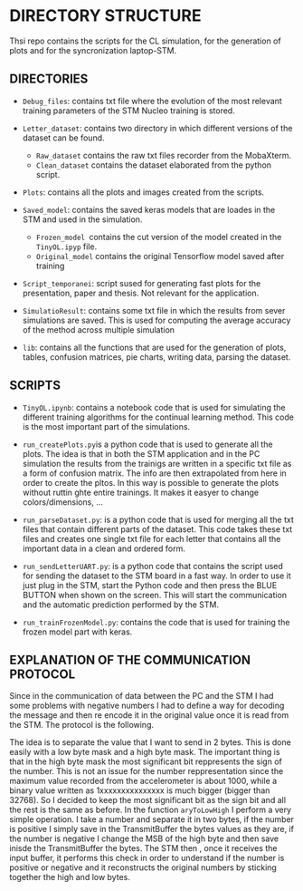 # DIRECTORY STRUCTURE

Thsi repo contains the scripts for the CL simulation, for the generation of plots and for the syncronization laptop-STM.

## DIRECTORIES

- `Debug_files`: contains txt file where the evolution of the most relevant training parameters of the STM Nucleo training is stored.

- `Letter_dataset`: contains two directory in which different versions of the dataset can be found. 
  - `Raw_dataset` contains the raw txt files recorder from the MobaXterm.
  - `Clean_dataset` contains the dataset elaborated from the python script.

- `Plots`: contains all the plots and images created from the scripts.


- `Saved_model`: contains the saved keras models that are loades in the STM and used in the simulation.
  - `Frozen_model `contains the cut version of the model created in the `TinyOL.ipyp` file. 
  - `Original_model` contains the original Tensorflow model saved after training

- `Script_temporanei`: script sused for generating fast plots for the presentation, paper and thesis. Not relevant for the application.

- `SimulatioResult`: contains some txt file in which the results from sever simulations are saved. This is used for computing the average accuracy of the method across multiple simulation

- `lib`: contains all the functions that are used for the generation of plots, tables, confusion matrices, pie charts, writing data, parsing the dataset.

## SCRIPTS  

- `TinyOL.ipynb`: contains a notebook code that is used for simulating the different training algorithms for the continual learning method. This code is the most important part of the simulations. 

- `run_createPlots.py`is a python code that is used to generate all the plots. The idea is that in both the STM application and in the PC simulation the results from the trainigs are written in a specific txt file as a form of confusion matrix. The info are then extrapolated from here in order to create the pltos. In this way is possible to generate the plots without ruttin ghte entire trainings. It makes it easyer to change colors/dimensions, ...

- `run_parseDataset.py`: is a python code that is used for merging all the txt files that contain different parts of the dataset. This code takes these txt files and creates one single txt file for each letter that contains all the important data in a clean and ordered form.

- `run_sendLetterUART.py`: is a python code that contains the script used for sending the dataset to the STM board in a fast way. In order to use it just plug in the STM, start the Python code and then press the BLUE BUTTON when shown on the screen. This will start the communication and the automatic prediction performed by the STM.

- `run_trainFrozenModel.py`: contains the code that is used for training the frozen model part with keras.


## EXPLANATION OF THE COMMUNICATION PROTOCOL

Since in the communication of data between the PC and the STM I had some problems with negative numbers I had to define a way for decoding the message and then re encode it in the original value once it is read from the STM. 
The protocol is the following.

The idea is to separate the value that I want to send in 2 bytes. This is done easily with a low byte mask and a high byte mask. The important thing is that in the high byte mask the most significant bit reppresents the sign of the number. This is not an issue for the number reppresentation since the maximum value recorded from the accelerometer is about 1000, while a binary value written as 1xxxxxxxxxxxxxxx is much bigger (bigger than 32768). So I decided to keep the most significant bit as the sign bit and all the rest is the same as before. In the function `aryToLowHigh` I perform a very simple operation. I take a number and separate it in two bytes, if the number is positive I simply save in the TransmitBuffer the bytes values as they are, if the number is negative I change the MSB of the high byte and then save inisde the TransmitBuffer the bytes. The STM then , once it receives the input buffer, it performs this check in order to understand if the number is positive or negative and it reconstructs the original numbers by sticking together the high and low bytes. 